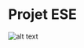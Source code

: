 # Projet ESE
![alt text](https://github.com/ferdaoues5/chat_project/blob/main/architectural.jpg?raw=true)
